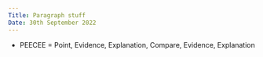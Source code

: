 ```yaml
---
Title: Paragraph stuff
Date: 30th September 2022
---
```


* PEECEE = Point, Evidence, Explanation, Compare, Evidence, Explanation
